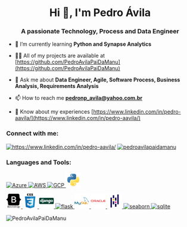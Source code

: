 <h1 align="center">Hi 👋, I'm Pedro Ávila</h1>
<h3 align="center">A passionate Technology, Process and Data Engineer</h3>

- 🌱 I’m currently learning **Python and Synapse Analytics**

- 👨‍💻 All of my projects are available at [https://github.com/PedroAvilaPaiDaManu](https://github.com/PedroAvilaPaiDaManu)

- 💬 Ask me about **Data Engineer, Agile, Software Process, Business Analysis, Requirements Analysis**

- 📫 How to reach me **pedronp_avila@yahoo.com.br**

- 📄 Know about my experiences [https://www.linkedin.com/in/pedro-aavila/](https://www.linkedin.com/in/pedro-aavila/)

<h3 align="left">Connect with me:</h3>
<p align="left">

  
 
<a href="https://linkedin.com/in/https://www.linkedin.com/in/pedro-aavila/" target="blank"><img align="center" src="https://raw.githubusercontent.com/rahuldkjain/github-profile-readme-generator/master/src/images/icons/Social/linked-in-alt.svg" alt="https://www.linkedin.com/in/pedro-aavila/" height="30" width="40" /></a>
<a href="https://instagram.com/pedroavilapaidamanu" target="blank"><img align="center" src="https://raw.githubusercontent.com/rahuldkjain/github-profile-readme-generator/master/src/images/icons/Social/instagram.svg" alt="pedroavilapaidamanu" height="30" width="40" /></a>
</p>

<h3 align="left">Languages and Tools:</h3>
 <a href="https://azure.microsoft.com/pt-br/" target="_blank" rel="noreferrer"><img src="https://cdn.jsdelivr.net/gh/devicons/devicon/icons/azure/azure-original.svg" alt="Azure" width="40" height="40"/> </a>
    <a href="https://aws.amazon.com/pt/" target="_blank" rel="noreferrer"><img src="https://cdn.jsdelivr.net/gh/devicons/devicon/icons/amazonwebservices/amazonwebservices-original-wordmark.svg" alt="AWS" width="40" height="40"/> </a>
    <a href="https://cloud.google.com/" target="_blank" rel="noreferrer"><img src="https://cdn.jsdelivr.net/gh/devicons/devicon/icons/googlecloud/googlecloud-original.svg" alt="GCP" width="40" height="40"/> </a>
     <a href="https://www.python.org" target="_blank" rel="noreferrer"> <img src="https://raw.githubusercontent.com/devicons/devicon/master/icons/python/python-original.svg" alt="python" width="40" height="40"/> </a>
<p align="left"> <a href="https://getbootstrap.com" target="_blank" rel="noreferrer"> <img src="https://raw.githubusercontent.com/devicons/devicon/master/icons/bootstrap/bootstrap-plain-wordmark.svg" alt="bootstrap" width="40" height="40"/> </a> <a href="https://www.w3schools.com/css/" target="_blank" rel="noreferrer"> <img src="https://raw.githubusercontent.com/devicons/devicon/master/icons/css3/css3-original-wordmark.svg" alt="css3" width="40" height="40"/> </a> <a href="https://www.djangoproject.com/" target="_blank" rel="noreferrer"> <img src="https://raw.githubusercontent.com/devicons/devicon/master/icons/django/django-original.svg" alt="django" width="40" height="40"/> </a>  <a href="https://flask.palletsprojects.com/" target="_blank" rel="noreferrer"> <img src="https://www.vectorlogo.zone/logos/pocoo_flask/pocoo_flask-icon.svg" alt="flask" width="40" height="40"/>  <a href="https://www.mysql.com/" target="_blank" rel="noreferrer"> <img src="https://raw.githubusercontent.com/devicons/devicon/master/icons/mysql/mysql-original-wordmark.svg" alt="mysql" width="40" height="40"/> </a> <a href="https://www.oracle.com/" target="_blank" rel="noreferrer"> <img src="https://raw.githubusercontent.com/devicons/devicon/master/icons/oracle/oracle-original.svg" alt="oracle" width="40" height="40"/> </a> <a href="https://pandas.pydata.org/" target="_blank" rel="noreferrer"> <img src="https://raw.githubusercontent.com/devicons/devicon/2ae2a900d2f041da66e950e4d48052658d850630/icons/pandas/pandas-original.svg" alt="pandas" width="40" height="40"/> </a> <a href="https://seaborn.pydata.org/" target="_blank" rel="noreferrer"> <img src="https://seaborn.pydata.org/_images/logo-mark-lightbg.svg" alt="seaborn" width="40" height="40"/> </a>  <a href="https://www.sqlite.org/" target="_blank" rel="noreferrer"> <img src="https://www.vectorlogo.zone/logos/sqlite/sqlite-icon.svg" alt="sqlite" width="40" height="40"/> </a> </p>

<p><img align="center" src="https://github-readme-stats.vercel.app/api/top-langs?username=PedroAvilaPaiDaManu&show_icons=true&locale=en&layout=compact" alt="PedroAvilaPaiDaManu" /></p>
